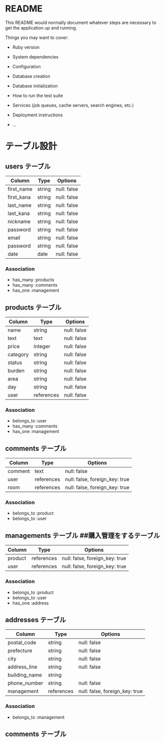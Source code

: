# README

This README would normally document whatever steps are necessary to get the
application up and running.

Things you may want to cover:

* Ruby version

* System dependencies

* Configuration

* Database creation

* Database initialization

* How to run the test suite

* Services (job queues, cache servers, search engines, etc.)

* Deployment instructions

* ...

# テーブル設計

## users テーブル

| Column         | Type   | Options     |
| -------------- | ------ | ----------- |
| first_name     | string | null: false |
| first_kana     | string | null: false |
| last_name      | string | null: false |
| last_kana      | string | null: false |
| nickname       | string | null: false |
| password       | string | null: false |
| email          | string | null: false |
| password       | string | null: false |
| date           | date   | null: false |

### Association

- has_many :products
- has_many :comments
- has_one :management

## products テーブル

| Column   | Type       | Options     |
| -------- | ------     | ----------- |
| name     | string     | null: false |
| text     | text       | null: false |
| price    | integer    | null: false |
| category | string     | null: false |
| status   | string     | null: false |
| burden   | string     | null: false |
| area     | string     | null: false |
| day      | string     | null: false |
| user     | references | null: false |

### Association

- belongs_to :user
- has_many :comments
- has_one :management

## comments テーブル

| Column  | Type       | Options                        |
| ------  | ---------- | ------------------------------ |
| comment | text       | null: false                    |
| user    | references | null: false, foreign_key: true |
| room    | references | null: false, foreign_key: true |

### Association

- belongs_to :product
- belongs_to :user

## managements テーブル ##購入管理をするテーブル

| Column  | Type       | Options                        |
| ------- | ---------- | ------------------------------ |
| product | references | null: false, foreign_key: true |
| user    | references | null: false, foreign_key: true |

### Association

- belongs_to :product
- belongs_to :user
- has_one :address

## addresses テーブル

| Column         | Type       | Options                        |
| -------------- | ---------- | ------------------------------ |
| postal_code    | string     | null: false                    |
| prefecture     | string     | null: false                    |
| city           | string     | null: false                    |
| address_line   | string     | null: false                    |
| building_name  | string     |                                |
| phone_number   | string     | null: false                    |
| management     | references | null: false, foreign_key: true |

### Association

- belongs_to :management

## comments テーブル